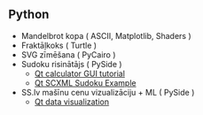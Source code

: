 ## Python
* Mandelbrot kopa ( ASCII, Matplotlib, Shaders )
* Fraktāļkoks ( Turtle )
* SVG zīmēšana ( PyCairo )
* Sudoku risinātājs ( PySide )
  * [Qt calculator GUI tutorial](https://realpython.com/python-pyqt-gui-calculator/)
  * [Qt SCXML Sudoku Example](https://doc.qt.io/qtforpython/overviews/qtscxml-sudoku-example.html)
* SS.lv mašīnu cenu vizualizāciju + ML ( PySide )
  * [Qt data visualization](https://doc.qt.io/qtforpython/tutorials/datavisualize/index.html)
